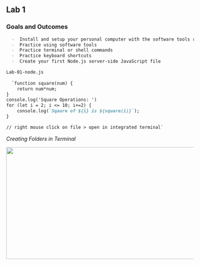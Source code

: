 ## Lab 1

### Goals and Outcomes

```markdown
  -  Install and setup your personal computer with the software tools required for this course
  -  Practice using software tools
  -  Practice terminal or shell commands
  -  Practice keyboard shortcuts
  -  Create your first Node.js server-side JavaScript file

Lab-01-node.js
 
  `function square(num) {
    return num*num;
}
console.log('Square Operations: ')
for (let i = 2; i <= 10; i+=2) {
    console.log(`Sqaure of ${i} is ${square(i)}`);
}

// right mouse click on file > open in integrated terminal`

```
*Creating Folders in Terminal*

<img src="https://user-images.githubusercontent.com/84113983/120708439-6c763700-c470-11eb-89a5-71320ed46e24.png" width="700" height="300" />


